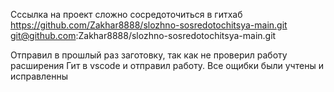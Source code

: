 Сссылка на проект сложно сосредоточиться в гитхаб 
https://github.com/Zakhar8888/slozhno-sosredotochitsya-main.git
git@github.com:Zakhar8888/slozhno-sosredotochitsya-main.git

Отправил в прошлый раз заготовку, так как не проверил работу расширения Гит в vscode и отправил работу. Все ощибки были учтены и исправленны 
